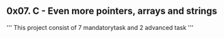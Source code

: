 ## 0x07. C - Even more pointers, arrays and strings

'''
This project consist of 7 mandatorytask and 2 advanced task
'''
